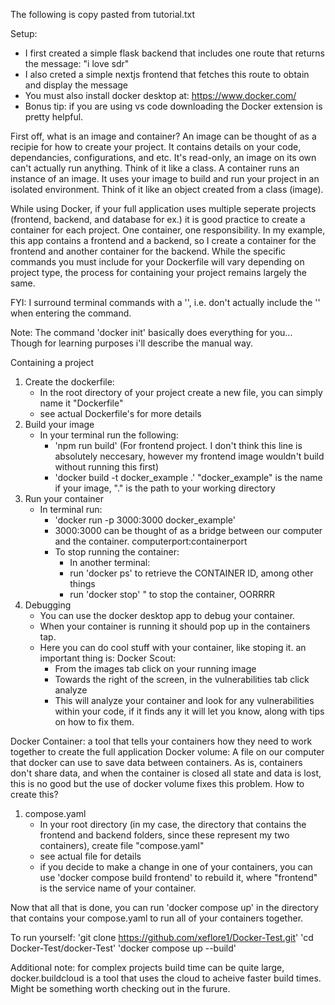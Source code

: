 The following is copy pasted from tutorial.txt

Setup:
- I first created a simple flask backend that includes one route that returns the message: "i love sdr"
- I also creted a simple nextjs frontend that fetches this route to obtain and display the message
- You must also install docker desktop at: https://www.docker.com/
- Bonus tip: if you are using vs code downloading the Docker extension is pretty helpful. 

First off, what is an image and container?
An image can be thought of as a recipie for how to create your project. It contains details on your code, dependancies, 
configurations, and etc. It's read-only, an image on its own can't actually run anything. Think of it like a class.
A container runs an instance of an image. It uses your image to build and run your project in an isolated environment. 
Think of it like an object created from a class (image).

While using Docker, if your full application uses multiple seperate projects (frontend, backend, and database for ex.) it is 
good practice to create a container for each project. One container, one responsibility. In my example, 
this app contains a frontend and a backend, so I create a container for the frontend and another container for the backend. 
While the specific commands you must include for your Dockerfile will vary depending on project type, the process for 
containing your project remains largely the same.

FYI: I surround terminal commands with a '', i.e. don't actually include the '' when entering the command.

Note: The command 'docker init' basically does everything for you...
Though for learning purposes i'll describe the manual way. 

Containing a project
1. Create the dockerfile:
    - In the root directory of your project create a new file, you can simply name it "Dockerfile"
    - see actual Dockerfile's for more details
2. Build your image
    - In your terminal run the following:
        - 'npm run build' (For frontend project. I don't think this line is absolutely neccesary, 
        however my frontend image wouldn't build without running this first)
        - 'docker build -t docker_example .'
          "docker_example" is the name if your image, "." is the path to your working directory
3. Run your container
    - In terminal run: 
        - 'docker run -p 3000:3000 docker_example'
        - 3000:3000 can be thought of as a bridge between our computer and the container. computerport:containerport
        - To stop running the container:
            - In another terminal:
            - run 'docker ps' to retrieve the CONTAINER ID, among other things
            - run 'docker stop' <CONATINER ID>" to stop the container, OORRRR
4. Debugging
    - You can use the docker desktop app to debug your container.
    - When your container is running it should pop up in the containers tap.
    - Here you can do cool stuff with your container, like stoping it. an important thing is:
    Docker Scout:
        - From the images tab click on your running image
        - Towards the right of the screen, in the vulnerabilities tab click analyze
        - This will analyze your container and look for any vulnerabilities within your code,
        if it finds any it will let you know, along with tips on how to fix them. 

Docker Container: a tool that tells your containers how they need to work together to create the full application
Docker volume: A file on our computer that docker can use to save data between containers.
As is, containers don't share data, and when the container is closed all state and data is lost,
this is no good but the use of docker volume fixes this problem.
How to create this?
1. compose.yaml
    - In your root directory (in my case, the directory that contains the frontend and backend folders,
    since these represent my two containers), create file "compose.yaml"
    - see actual file for details
    - if you decide to make a change in one of your containers, you can use 'docker compose build frontend' to rebuild it,
      where "frontend" is the service name of your container.

Now that all that is done, you can run 'docker compose up' in the directory that contains your compose.yaml to 
run all of your containers together. 

To run yourself:
'git clone https://github.com/xeflore1/Docker-Test.git'
'cd Docker-Test/docker-Test'
'docker compose up --build'

Additional note: for complex projects build time can be quite large, docker.buildcloud is a tool that
uses the cloud to acheive faster build times. Might be something worth checking out in the furure. 

